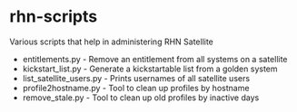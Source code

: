 rhn-scripts
===========

Various scripts that help in administering RHN Satellite

- entitlements.py           -   Remove an entitlement from all systems on a satellite
- kickstart_list.py         -   Generate a kickstartable list from a golden system
- list_satellite_users.py   -   Prints usernames of all satellite users
- profile2hostname.py       -   Tool to clean up profiles by hostname
- remove_stale.py           -   Tool to clean up old profiles by inactive days
